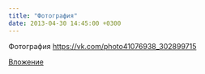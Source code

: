 ```yaml
---
title: "Фотография"
date: 2013-04-30 14:45:00 +0300
---
```


Фотография
https://vk.com/photo41076938_302899715

[Вложение](https://vk.com/photo41076938_302899715)
